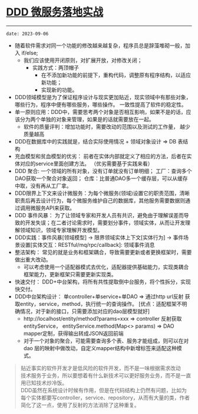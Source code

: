 # [DDD 微服务落地实战](https://learn.lianglianglee.com/%e4%b8%93%e6%a0%8f/DDD%20%e5%be%ae%e6%9c%8d%e5%8a%a1%e8%90%bd%e5%9c%b0%e5%ae%9e%e6%88%98/00%20%e5%bc%80%e7%af%87%e8%af%8d%20%20%e8%ae%a9%e6%88%91%e4%bb%ac%e6%8a%8a%20DDD%20%e7%9a%84%e6%80%9d%e6%83%b3%e7%9c%9f%e6%ad%a3%e8%90%bd%e5%9c%b0.md)

--- 

`date: 2023-09-06`

- 随着软件需求对同一个功能的修改越来越复杂，程序员总是辞藻堆砌一般，加入 if/else;
  - 我们应该使用开闭原则，对扩展开放，对修改关闭；
    - 实践方式：两顶帽子
      - 在不添加新功能的前提下，重构代码，调整原有程序结构，以适应新功能；
      - 实现新的功能。
- DDD领域模型是为了保证程序设计与现实更加贴近，现实领域中有那些对象，哪些行为，程序中便有哪些服务，哪些操作。 一致性提高了软件的稳定性。
- 单一原则应用：DDD中，需要思考两个对象是否相互影响，如果不是的话，应该分为两个单独的对象来管理，如果是的话就需要放在一起。
  - 软件的质量评判：增加功能时，需要改动的范围以及测试的工作量， 越少质量越高
- DDD在数据库中的实践就是，结合实际使用情况 + 领域对象设计 => DB 表结构
- 充血模型和贫血模型的优劣： 前者在实体内部就定义了相应的方法，后者在实体对应的service里面创建方法。 （优劣需要基于实践来看）
- DDD 聚合: 一个领域的所有对象，没有订单就没有订单明细； 工厂：查询多个DAO获取一个聚合对象返回； 仓库：比普通DAO多一个缓存层，可以从缓存中取，没有再从工厂拿。
- DDD限界上下文来设计微服务：为每个微服务(领域)设置它的职责范围，清晰职责后再去设计行为，每个微服务维护自己的数据库，其他服务需要数据则通过调用微服务API来获取。
- DDD 事件风暴： 为了让领域专家和开发人员有共识，避免由于理解误差而导致的开发失误；在二者讨论需求时，需要划分事件，领域实体，从而让开发理解领域知识，领域专家理解开发模型。
- DDD实践：事件风暴[领域模型] -> 限界领域实体上下文[实体行为] -> 事件场景设置[实体交互：RESTful/mq/rpc/callback]: 领域事件消息
- 整洁架构： 常见的就是业务和框架耦合，导致需要更新或者更换框架时，需要做出重大改动。 
  - 可以考虑使用一个适配器模式去优化，适配器提供基础能力，实现类耦合框架能力，更新框架只需要更新实现类。
- 快速交付： DDD+中台架构，将所有共性提取倒中台服务，将个性拆分，实现快交付。
- DDD中台架构设计： 单controller+单service+单DAO => 通过http url反射 获取entity，service，method，执行统一的查询操作。 [优点：适配框架不明确情况，对于新的接口，只需要添加对应的dao层模型就好]
  - http://localhost/entity/method?params=xxx => controller 反射获取 entityService， entityService.method(Map<> params) => DAO mapper定制，获得输出转成JSON返回前端
  - 对于一个对象的聚合，可能需要查询多个表、服务才能组成，则可以在对 dao 层的映射中做改动，自定义mapper结构中新增标签来适配这种模式。

> 贴近事实的软件开发才是低风险的软件开发，而不是一味根据需求改动 <br/>
> 技术服务于业务，所以要想着有什么新技术可以更好服务业务，而不是一直用已知技术炒冷饭。<br/>
> DDD虽然在系统设计时候有作用，但是在代码结构上仍然有问题，比如为每个实体都要写controller，service、repository，从而有大量的类，作者简化了这一点，使用了反射的方法消除了这种重复。